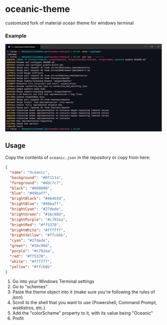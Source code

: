 # oceanic-theme
customized fork of material ocean theme for windows terminal

### Example
![Terminal Goodness](image.png)



## Usage

Copy the contents of `oceanic.json` in the repository or copy from here:

```json
{
  "name": "Oceanic",
  "background": "#0f111a",
  "foreground": "#ddc7c7",
  "black": "#000000",
  "blue": "#49baff",
  "brightBlack": "#464b5d",
  "brightBlue": "#49baff",
  "brightCyan": "#27dede",
  "brightGreen": "#16c98d",
  "brightPurple": "#c792ea",
  "brightRed": "#ff5370",
  "brightWhite": "#ffffff",
  "brightYellow": "#ffcb6b",
  "cyan": "#27dede",
  "green": "#16c98d",
  "purple": "#c792ea",
  "red": "#ff5370",
  "white": "#ffffff",
  "yellow": "#ffcb6b"
}
```
1. Go into your Windows Terminal settings
2. Go to "schemes"
3. Paste the theme object into it (make sure you're following the rules of json)
4. Scroll to the shell that you want to use (Powershell, Command Prompt, wsldistros, etc.)
5. Add the "colorScheme" property to it, with its value being "Oceanic"
6. Profit
